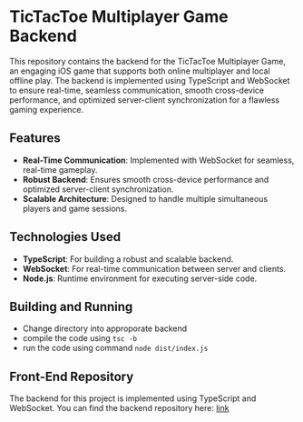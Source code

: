 # TicTacToe Multiplayer Game Backend

This repository contains the backend for the TicTacToe Multiplayer Game, an engaging iOS game that supports both online multiplayer and local offline play. The backend is implemented using TypeScript and WebSocket to ensure real-time, seamless communication, smooth cross-device performance, and optimized server-client synchronization for a flawless gaming experience.

## Features

- **Real-Time Communication**: Implemented with WebSocket for seamless, real-time gameplay.
- **Robust Backend**: Ensures smooth cross-device performance and optimized server-client synchronization.
- **Scalable Architecture**: Designed to handle multiple simultaneous players and game sessions.

## Technologies Used

- **TypeScript**: For building a robust and scalable backend.
- **WebSocket**: For real-time communication between server and clients.
- **Node.js**: Runtime environment for executing server-side code.

## Building and Running

- Change directory into approporate backend
- compile the code using  ```tsc -b```
- run the code using command  ```node dist/index.js```

## Front-End Repository

The backend for this project is implemented using TypeScript and WebSocket. You can find the backend repository here: [link](https://github.com/gokulpulikkal/TicTacToeMultiplayer)
